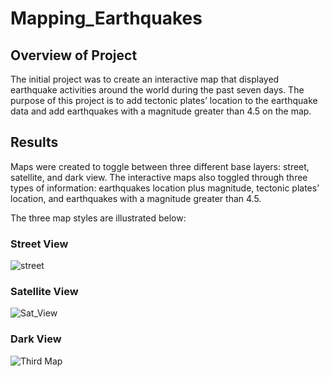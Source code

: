 # Mapping_Earthquakes
## Overview of Project
The initial project was to create an interactive map that displayed earthquake activities around the world during the past seven days. The purpose of this project is to add tectonic plates’ location to the earthquake data and add earthquakes with a magnitude greater than 4.5 on the map. 

## Results
Maps were created to toggle between three different base layers: street, satellite, and dark view. The interactive maps also toggled through three types of information: earthquakes location plus magnitude, tectonic plates’ location, and earthquakes with a magnitude greater than 4.5.

The three map styles are illustrated below: 

### Street View
![street](https://user-images.githubusercontent.com/96746207/168503653-9ce475ed-0ccd-4f59-aa83-befbaca8dacc.png)

### Satellite View
![Sat_View](https://user-images.githubusercontent.com/96746207/168503657-318871de-3482-4325-8af8-d7a9d60b948b.png)

### Dark View
![Third Map](https://user-images.githubusercontent.com/96746207/168503661-55515872-663c-4ddb-8955-79edc20a3cce.png)

